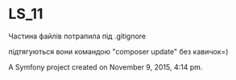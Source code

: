 LS_11
=====
Частина файлів потрапила під .gitignore

підтягуються вони командою "composer update" без кавичок=)


A Symfony project created on November 9, 2015, 4:14 pm.

